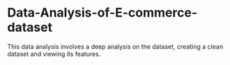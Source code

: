 # Data-Analysis-of-E-commerce-dataset
This data analysis involves a deep analysis on the dataset, creating a clean dataset and viewing its features.
